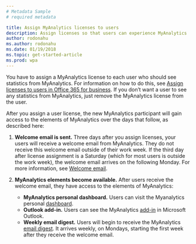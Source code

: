 ```yaml
---
# Metadata Sample
# required metadata

title: Assign MyAnalytics licenses to users
description: Assign licenses so that users can experience MyAnalytics
author: rodonahu
ms.author: rodonahu
ms.date: 01/19/2018
ms.topic: get-started-article
ms.prod: wpa
---
```


You have to assign a MyAnalytics license to each user who should see statistics from MyAnalytics. For information on how to do this, see [Assign licenses to users in Office 365 for business](https://support.office.com/en-us/article/assign-licenses-to-users-in-office-365-for-business-997596b5-4173-4627-b915-36abac6786dc). If you don’t want a user to see any statistics from MyAnalytics, just remove the MyAnalytics license from the user. 

After you assign a user license, the new MyAnalytics participant will gain access to the elements of MyAnalytics over the days that follow, as described here:  

1. **Welcome email is sent.** Three days after you assign licenses, your users will receive a welcome email from MyAnalytics. They do not receive this welcome email outside of their work week. If the third day after license assignment is a Saturday (which for most users is outside the work week), the welcome email arrives on the following Monday. For more information, see [Welcome email](../Setup/MyA-Welcome-email.md).
&nbsp;

2. **MyAnalytics elements become available.** After users receive the welcome email, they have access to the elements of MyAnalytics:
   * **MyAnalytics personal dashboard.** Users can visit the Myanalytics personal [dashboard](../Use/Dashboard.md).
   * **Outlook add-in.** Users can see the MyAnalytics [add-in](../Use/add-in.md) in Microsoft Outlook. 
   * **Weekly email digest.** Users will begin to receive the MyAnalytics [email digest](../Use/email-digests.md). It arrives weekly, on Mondays, starting the first week after they receive the welcome email. 
   


